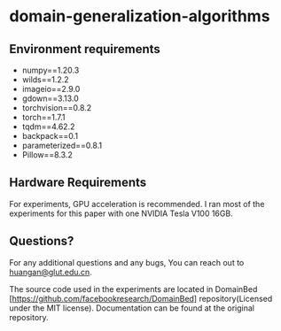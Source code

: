 # domain-generalization-algorithms



## Environment requirements
+ numpy==1.20.3
+ wilds==1.2.2
+ imageio==2.9.0
+ gdown==3.13.0
+ torchvision==0.8.2
+ torch==1.7.1
+ tqdm==4.62.2
+ backpack==0.1
+ parameterized==0.8.1
+ Pillow==8.3.2

## Hardware Requirements
For experiments, GPU acceleration is recommended. I ran most of the experiments for this paper with one NVIDIA Tesla V100 16GB. 

## Questions?
For any additional questions and any bugs, You can reach out to huangan@glut.edu.cn.


The source code used in the experiments are located in DomainBed [https://github.com/facebookresearch/DomainBed] repository(Licensed under the MIT license). Documentation can be found at the original repository.
